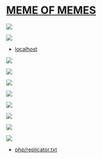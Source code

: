 # [MEME OF MEMES](https://github.com/lafelabs/meme)

![](memes/qrcode.png)

![](memes/qrcode-page.png)

 - [localhost](http://localhost/)

![](memes/meme1.svg)

![](memes/meme2.svg)

![](memes/meme3.svg)

![](memes/meme4.svg)

![](memes/meme5.svg)

![](memes/meme6.svg)

![](memes/meme7.svg)

![](memes/meme8.png)

 - [php/replicator.txt](php/replicator.txt)